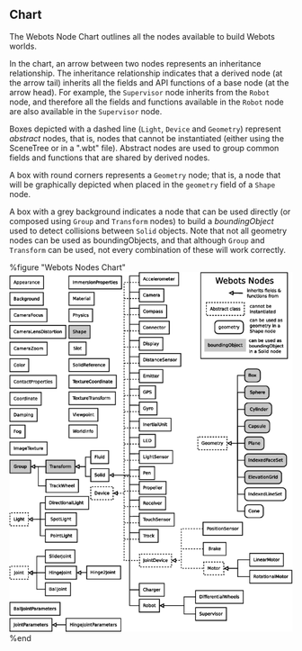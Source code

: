 ## Chart

The Webots Node Chart outlines all the nodes available to build Webots worlds.

In the chart, an arrow between two nodes represents an inheritance relationship.
The inheritance relationship indicates that a derived node (at the arrow tail)
inherits all the fields and API functions of a base node (at the arrow head).
For example, the `Supervisor` node inherits from the `Robot` node, and therefore
all the fields and functions available in the `Robot` node are also available in
the `Supervisor` node.

Boxes depicted with a dashed line (`Light`, `Device` and `Geometry`) represent
*abstract* nodes, that is, nodes that cannot be instantiated (either using the
SceneTree or in a ".wbt"  file). Abstract nodes are used to group common fields
and functions that are shared by derived nodes.

A box with round corners represents a `Geometry` node; that is, a node that will
be graphically depicted when placed in the `geometry` field of a `Shape` node.

A box with a grey background indicates a node that can be used directly (or
composed using `Group` and `Transform` nodes) to build a *boundingObject* used
to detect collisions between `Solid` objects. Note that not all geometry nodes
can be used as boundingObjects, and that although `Group` and `Transform` can be
used, not every combination of these will work correctly.

%figure "Webots Nodes Chart"
![Webots Nodes Chart](pdf/node_hierarchy.pdf.png)
%end


